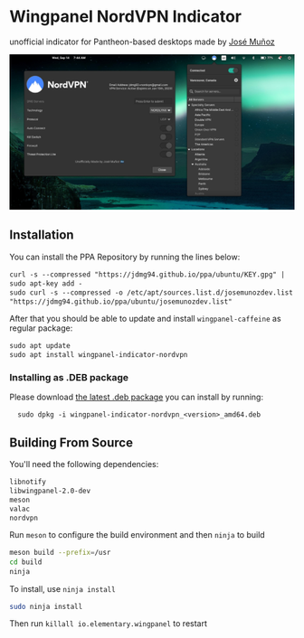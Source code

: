 # Wingpanel NordVPN Indicator

unofficial indicator for Pantheon-based desktops made by [José Muñoz](https://josemunoz.dev)

![settings dialog and indicator body on a screenshot](https://raw.githubusercontent.com/jdmg94/wingpanel-indicator-nordvpn/main/assets/screenshot.jpeg)


## Installation

You can install the PPA Repository by running the lines below:

```
curl -s --compressed "https://jdmg94.github.io/ppa/ubuntu/KEY.gpg" | sudo apt-key add -
sudo curl -s --compressed -o /etc/apt/sources.list.d/josemunozdev.list "https://jdmg94.github.io/ppa/ubuntu/josemunozdev.list"
```

After that you should be able to update and install `wingpanel-caffeine` as regular package:

```
sudo apt update
sudo apt install wingpanel-indicator-nordvpn
```

### Installing as .DEB package

Please download [the latest .deb package](https://github.com/jdmg94/wingpanel-indicator-nordvpn/releases) you can install by running:

```
  sudo dpkg -i wingpanel-indicator-nordvpn_<version>_amd64.deb
```


## Building From Source

You'll need the following dependencies:

```
libnotify
libwingpanel-2.0-dev
meson
valac
nordvpn
```

Run `meson` to configure the build environment and then `ninja` to build

```bash
meson build --prefix=/usr
cd build
ninja
```

To install, use `ninja install`

```bash
sudo ninja install
```

Then run `killall io.elementary.wingpanel` to restart